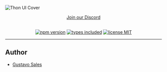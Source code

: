 ![Thon UI Cover](https://static.thonlabs.io/images/readme-static/thon-ui-banner.png)

<div align="center">
<a href="https://discord.gg/K4b5Nd2yBW">Join our Discord</a>
</div>

<br />

<div align="center">

[![npm version](https://badgen.net/npm/v/thon-ui?color=purple)](https://npm.im/thon-ui) [![types included](https://badgen.net/npm/types/tslib?color=purple)](https://npm.im/thon-ui) [![license MIT](https://badgen.net/npm/license/thon-ui?color=purple)](https://github.com/guscsales/thon-ui/blob/main/LICENSE)

</div>

---

## Author

- [Gustavo Sales](https://twitter.com/guscsales)
